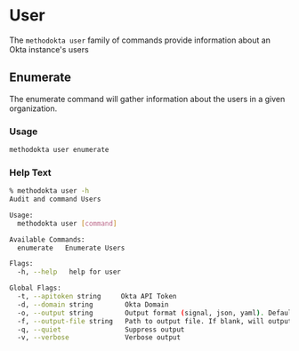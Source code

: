 # User

The `methodokta user` family of commands provide information about an Okta instance's users

## Enumerate

The enumerate command will gather information about the users in a given organization.

### Usage

```bash
methodokta user enumerate
```

### Help Text

```bash
% methodokta user -h
Audit and command Users

Usage:
  methodokta user [command]

Available Commands:
  enumerate   Enumerate Users

Flags:
  -h, --help   help for user

Global Flags:
  -t, --apitoken string     Okta API Token
  -d, --domain string        Okta Domain
  -o, --output string        Output format (signal, json, yaml). Default value is signal (default "signal")
  -f, --output-file string   Path to output file. If blank, will output to STDOUT
  -q, --quiet                Suppress output
  -v, --verbose              Verbose output
  ```